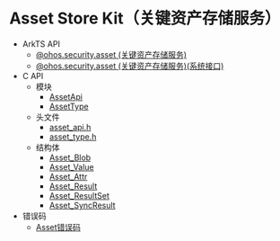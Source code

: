 # Asset Store Kit（关键资产存储服务）

- ArkTS API<!--asset-store-arkts-->
  - [@ohos.security.asset (关键资产存储服务)](js-apis-asset.md)
  <!--Del-->
  - [@ohos.security.asset (关键资产存储服务)(系统接口)](js-apis-asset-sys.md)
  <!--DelEnd-->
- C API<!--asset-store-c-->
  - 模块<!--asset-store-module-->
    - [AssetApi](capi-assetapi.md)
    - [AssetType](capi-assettype.md)
  - 头文件<!--asset-store-headerfile-->
    - [asset_api.h](capi-asset-api-h.md)
    - [asset_type.h](capi-asset-type-h.md)
  - 结构体<!--asset-store-struct-->
    - [Asset_Blob](capi-assettype-asset-blob.md)
    - [Asset_Value](capi-assettype-asset-value.md)
    - [Asset_Attr](capi-assettype-asset-attr.md)
    - [Asset_Result](capi-assettype-asset-result.md)
    - [Asset_ResultSet](capi-assettype-asset-resultset.md)
    - [Asset_SyncResult](capi-assettype-asset-syncresult.md)
- 错误码<!--asset-store-arkts-errcode-->
  - [Asset错误码](errorcode-asset.md)

